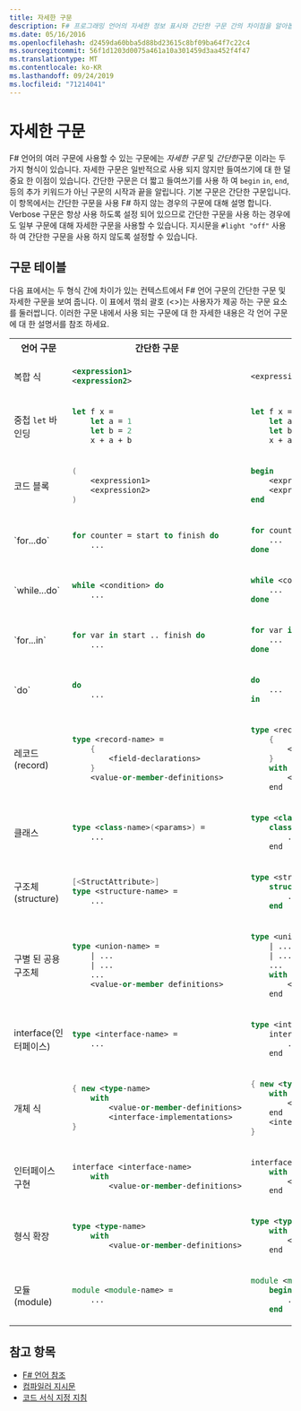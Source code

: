 ```yaml
---
title: 자세한 구문
description: F# 프로그래밍 언어의 자세한 정보 표시와 간단한 구문 간의 차이점을 알아봅니다.
ms.date: 05/16/2016
ms.openlocfilehash: d2459da60bba5d88bd23615c8bf09ba64f7c22c4
ms.sourcegitcommit: 56f1d1203d0075a461a10a301459d3aa452f4f47
ms.translationtype: MT
ms.contentlocale: ko-KR
ms.lasthandoff: 09/24/2019
ms.locfileid: "71214041"
---
```

# <a name="verbose-syntax"></a>자세한 구문

F# 언어의 여러 구문에 사용할 수 있는 구문에는 *자세한 구문* 및 *간단한*구문 이라는 두 가지 형식이 있습니다. 자세한 구문은 일반적으로 사용 되지 않지만 들여쓰기에 대 한 덜 중요 한 이점이 있습니다. 간단한 구문은 더 짧고 들여쓰기를 사용 하 여 `begin` `in`, `end`, 등의 추가 키워드가 아닌 구문의 시작과 끝을 알립니다. 기본 구문은 간단한 구문입니다. 이 항목에서는 간단한 구문을 사용 F# 하지 않는 경우의 구문에 대해 설명 합니다. Verbose 구문은 항상 사용 하도록 설정 되어 있으므로 간단한 구문을 사용 하는 경우에도 일부 구문에 대해 자세한 구문을 사용할 수 있습니다. 지시문을 `#light "off"` 사용 하 여 간단한 구문을 사용 하지 않도록 설정할 수 있습니다.

## <a name="table-of-constructs"></a>구문 테이블

다음 표에서는 두 형식 간에 차이가 있는 컨텍스트에서 F# 언어 구문의 간단한 구문 및 자세한 구문을 보여 줍니다. 이 표에서 꺾쇠 괄호 (&lt;&gt;)는 사용자가 제공 하는 구문 요소를 둘러쌉니다. 이러한 구문 내에서 사용 되는 구문에 대 한 자세한 내용은 각 언어 구문에 대 한 설명서를 참조 하세요.

<table>
<tr>
<th>언어 구문</th>
<th>간단한 구문</th>
<th>자세한 구문</th>
</tr>
<tr>
<td>
복합 식
</td>
<td>

```xml
<expression1>
<expression2>
```

</td><td>

```fsharp
<expression1>; <expression2>
```

</td>
</tr>
<tr><td>

중첩 `let` 바인딩

</td><td>

```fsharp
let f x =
    let a = 1
    let b = 2
    x + a + b
```

</td><td>

```fsharp
let f x =
    let a = 1 in
    let b = 2 in
    x + a + b
```

</td>
</tr>
<tr><td>
코드 블록
</td><td>

```fsharp
(
    <expression1>
    <expression2>
)
```

</td><td>

```fsharp
begin
    <expression1>;
    <expression2>;
end
```

</td>
</tr>
<tr><td>
`for...do`
</td><td>

```fsharp
for counter = start to finish do
    ...
```

</td><td>

```fsharp
for counter = start to finish do
    ...
done
```

</td>
</tr>
<tr><td>
`while...do`
</td><td>

```fsharp
while <condition> do
    ...
```

</td><td>

```fsharp
while <condition> do
    ...
done
```

</td>
</tr>
<tr><td>
`for...in`
</td><td>

```fsharp
for var in start .. finish do
    ...
```

</td><td>

```fsharp
for var in start .. finish do
    ...
done
```

</td>
</tr>
<tr><td>
`do`
</td><td>

```fsharp
do
    ...
```

</td><td>

```fsharp
do
    ...
in
```

</td>
</tr>
<tr><td>레코드(record)
</td><td>

```fsharp
type <record-name> =
    {
        <field-declarations>
    }
    <value-or-member-definitions>
```

</td><td>

```fsharp
type <record-name> =
    {
        <field-declarations>
    }
    with
        <value-or-member-definitions>
    end
```

</td>
</tr>
<tr><td>클래스
</td><td>

```fsharp
type <class-name>(<params>) =
    ...
```

</td><td>

```fsharp
type <class-name>(<params>) =
    class
        ...
    end
```

</td>
</tr>
<tr><td>구조체(structure)</td><td>

```fsharp
[<StructAttribute>]
type <structure-name> =
    ...
```

</td><td>

```fsharp
type <structure-name> =
    struct
        ...
    end
```

</td>
</tr>
<tr><td>구별 된 공용 구조체</td><td>

```fsharp
type <union-name> =
    | ...
    | ...
    ...
    <value-or-member definitions>
```

</td><td>

```fsharp
type <union-name> =
    | ...
    | ...
    ...
    with
        <value-or-member-definitions>
    end
```

</td>
</tr>
<tr><td>interface(인터페이스)</td><td>

```fsharp
type <interface-name> =
    ...
```

</td><td>

```fsharp
type <interface-name> =
    interface
        ...
    end
```

</td>
</tr>
<tr><td>개체 식</td><td>

```fsharp
{ new <type-name>
    with
        <value-or-member-definitions>
        <interface-implementations>
}
```

</td><td>

```fsharp
{ new <type-name>
    with
        <value-or-member-definitions>
    end
    <interface-implementations>
}
```

</td>
</tr>
<tr><td>인터페이스 구현</td><td>

```fsharp
interface <interface-name>
    with
        <value-or-member-definitions>
```

</td><td>

```fsharp
interface <interface-name>
    with
        <value-or-member-definitions>
    end
```

</td>
</tr>
<tr><td>형식 확장</td><td>

```fsharp
type <type-name>
    with
        <value-or-member-definitions>
```

</td><td>

```fsharp
type <type-name>
    with
        <value-or-member-definitions>
    end
```

</td>
</tr>
<tr><td>모듈(module)</td><td>

```fsharp
module <module-name> =
    ...
```

</td><td>

```fsharp
module <module-name> =
    begin
        ...
    end
```

</td>
</tr>
</table>

## <a name="see-also"></a>참고 항목

- [F# 언어 참조](index.md)
- [컴파일러 지시문](compiler-directives.md)
- [코드 서식 지정 지침](code-formatting-guidelines.md)
